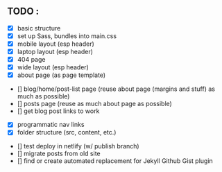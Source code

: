 ## TODO : 
- [x] basic structure
- [x] set up Sass, bundles into main.css
- [x] mobile layout (esp header)
- [x] laptop layout (esp header)
- [x] 404 page
- [x] wide layout (esp header)
- [x] about page (as page template)
- [] blog/home/post-list page (reuse about page (margins and stuff) as much as possible)
- [] posts page (reuse as much about page as possible)
- [] get blog post links to work
- [x] programmatic nav links
- [x] folder structure (src, content, etc.)
- [] test deploy in netlify (w/ publish branch)
- [] migrate posts from old site
- [] find or create automated replacement for Jekyll Github Gist plugin


